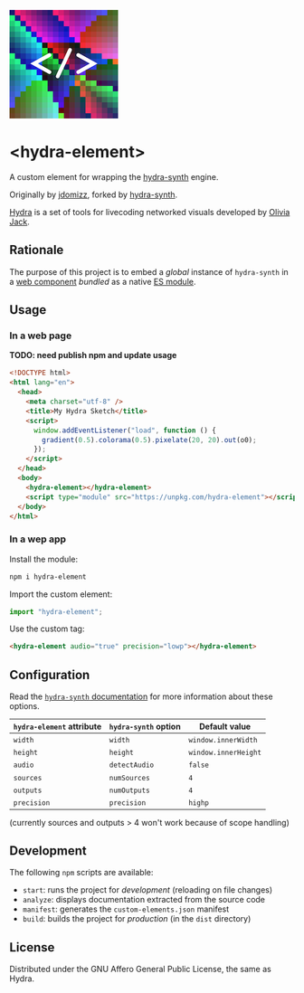 ![Logo](/logo.png)

# \<hydra-element>

A custom element for wrapping the [hydra-synth](https://github.com/ojack/hydra-synth) engine.

Originally by [jdomizz](https://github.com/jdomizz), forked by [hydra-synth](https://github.com/hydra-synth/).

[Hydra](https://github.com/ojack/hydra) is a set of tools for livecoding networked visuals developed by [Olivia Jack](https://ojack.xyz/).

## Rationale

The purpose of this project is to embed a _global_ instance of `hydra-synth` in a [web component](https://developer.mozilla.org/en-US/docs/Web/Web_Components) _bundled_ as a native [ES module](https://developer.mozilla.org/en-US/docs/Web/JavaScript/Guide/Modules).

## Usage

### In a web page

**TODO: need publish npm and update usage**

```html
<!DOCTYPE html>
<html lang="en">
  <head>
    <meta charset="utf-8" />
    <title>My Hydra Sketch</title>
    <script>
      window.addEventListener("load", function () {
        gradient(0.5).colorama(0.5).pixelate(20, 20).out(o0);
      });
    </script>
  </head>
  <body>
    <hydra-element></hydra-element>
    <script type="module" src="https://unpkg.com/hydra-element"></script>
  </body>
</html>
```

### In a wep app

Install the module:

```bash
npm i hydra-element
```

Import the custom element:

```js
import "hydra-element";
```

Use the custom tag:

```html
<hydra-element audio="true" precision="lowp"></hydra-element>
```

## Configuration

Read the [`hydra-synth` documentation](https://github.com/ojack/hydra-synth#api) for more information about these options.

| `hydra-element` attribute | `hydra-synth` option | Default value        |
| ------------------------- | -------------------- | -------------------- |
| `width`                   | `width`              | `window.innerWidth`  |
| `height`                  | `height`             | `window.innerHeight` |
| `audio`                   | `detectAudio`        | `false`              |
| `sources`                 | `numSources`         | `4`                  |
| `outputs`                 | `numOutputs`         | `4`                  |
| `precision`               | `precision`          | `highp`              |

(currently sources and outputs > 4 won't work because of scope handling)

## Development

The following `npm` scripts are available:

- `start`: runs the project for _development_ (reloading on file changes)
- `analyze`: displays documentation extracted from the source code
- `manifest`: generates the `custom-elements.json` manifest
- `build`: builds the project for _production_ (in the `dist` directory)

## License

Distributed under the GNU Affero General Public License, the same as Hydra.
